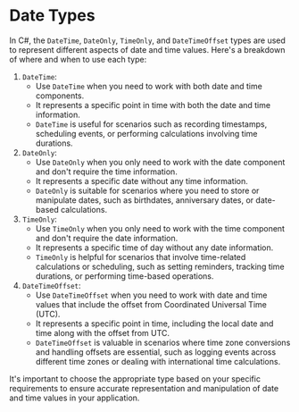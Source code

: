# Date Types

In C#, the `DateTime`, `DateOnly`, `TimeOnly`, and `DateTimeOffset` types are used to represent different aspects of date and time values. Here's a breakdown of where and when to use each type:

1. `DateTime`:
   * Use `DateTime` when you need to work with both date and time components.
   * It represents a specific point in time with both the date and time information.
   * `DateTime` is useful for scenarios such as recording timestamps, scheduling events, or performing calculations involving time durations.
2. `DateOnly`:
   * Use `DateOnly` when you only need to work with the date component and don't require the time information.
   * It represents a specific date without any time information.
   * `DateOnly` is suitable for scenarios where you need to store or manipulate dates, such as birthdates, anniversary dates, or date-based calculations.
3. `TimeOnly`:
   * Use `TimeOnly` when you only need to work with the time component and don't require the date information.
   * It represents a specific time of day without any date information.
   * `TimeOnly` is helpful for scenarios that involve time-related calculations or scheduling, such as setting reminders, tracking time durations, or performing time-based operations.
4. `DateTimeOffset`:
   * Use `DateTimeOffset` when you need to work with date and time values that include the offset from Coordinated Universal Time (UTC).
   * It represents a specific point in time, including the local date and time along with the offset from UTC.
   * `DateTimeOffset` is valuable in scenarios where time zone conversions and handling offsets are essential, such as logging events across different time zones or dealing with international time calculations.

It's important to choose the appropriate type based on your specific requirements to ensure accurate representation and manipulation of date and time values in your application.
